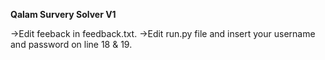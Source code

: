 **Qalam Survery Solver V1**

->Edit feeback in feedback.txt.
->Edit run.py file  and insert your username and password on line 18 & 19.
